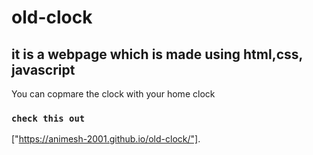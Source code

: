 # old-clock

## it is a webpage which is made using html,css, javascript
You can copmare the clock with your home clock

### `check this out`
["https://animesh-2001.github.io/old-clock/"].

